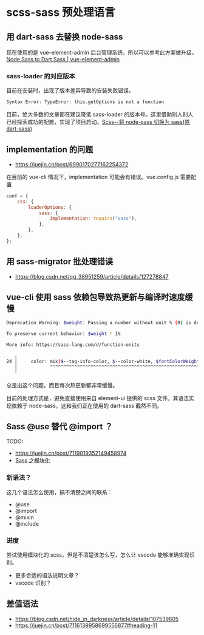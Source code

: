 # scss-sass 预处理语言

## 用 dart-sass 去替换 node-sass

现在使用的是 vue-element-admin 后台管理系统，所以可以参考此方案做升级。[Node Sass to Dart Sass | vue-element-admin](https://panjiachen.gitee.io/vue-element-admin-site/zh/guide/advanced/sass.html#升级方案)

### sass-loader 的对应版本

目前在安装时，出现了版本差异导致的安装失败错误。

```bash
Syntax Error: TypeError: this.getOptions is not a function
```

目前，绝大多数的文章都在建议降低 sass-loader 的版本号。这里借助别人别人已经探索成功的配置，实现了项目启动。[Scss--将 node-sass 切换为 sass(原 dart-sass)](https://blog.csdn.net/feiying0canglang/article/details/126372260#t6)

## implementation 的问题

- https://juejin.cn/post/6990170277162254372

在目前的 vue-cli 情况下，implementation 可能会有错误。vue.config.js 需要配置

```js
conf = {
	css: {
		loaderOptions: {
			sass: {
				implementation: require("sass"),
			},
		},
	},
};
```

## 用 sass-migrator 批处理错误

- https://blog.csdn.net/qq_38951259/article/details/127278847

## vue-cli 使用 sass 依赖包导致热更新与编译时速度缓慢

```bash
Deprecation Warning: $weight: Passing a number without unit % (0) is deprecated.

To preserve current behavior: $weight * 1%

More info: https://sass-lang.com/d/function-units

   ╷
24 │     color: mix($--tag-info-color, $--color-white, $fontColorWeight);
   │            ^^^^^^^^^^^^^^^^^^^^^^^^^^^^^^^^^^^^^^^^^^^^^^^^^^^^^^^^
   ╵
```

总是出这个问题。而且每次热更新都非常缓慢。

目前的处理方式是，避免直接使用来自 element-ui 提供的 scss 文件。其语法实现依赖于 node-sass，这和我们正在使用的 dart-sass 截然不同。

## Sass @use 替代 @import ？

TODO:

- https://juejin.cn/post/7119019352149458974
- [Sass 之模块化](https://juejin.cn/post/7051936281315508260)

### 新语法？

这几个语法怎么使用，搞不清楚之间的联系：

- @use
- @import
- @mixin
- @include

### 进度

尝试使用模块化的 scss，但是不清楚该怎么写，怎么让 vscode 能够准确实现识别。

- 更多合适的语法说明文章？
- vscode 识别？

## 差值语法

- https://blog.csdn.net/hide_in_darkness/article/details/107539805
- https://juejin.cn/post/7116139958699556877#heading-11

